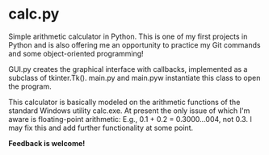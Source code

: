 # calc.py
Simple arithmetic calculator in Python. This is one of my first projects in Python and is also offering me an opportunity to practice my Git commands and some object-oriented programming!

GUI.py creates the graphical interface with callbacks, implemented as a subclass of tkinter.Tk(). main.py and main.pyw instantiate this class to open the program.

This calculator is basically modeled on the arithmetic functions of the standard Windows utility calc.exe. At present the only issue of which I'm aware is floating-point arithmetic: E.g., 0.1 + 0.2 = 0.3000...004, not 0.3. I may fix this and add further functionality at some point.

**Feedback is welcome!**
